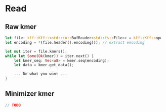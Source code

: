 # Read

## Raw kmer

```rust
let file: kff::Kff::<std::io::BufReader<std::fs::File>> = kff::Kff::open("raw_kmer.kff")?;
let encoding = *(file.header().encoding()); // extract encoding

let mut iter = file.kmers();
while let Some(Ok(kmer)) = iter.next() {
	let kmer_seq: Vec<u8> = kmer.seq(encoding);
	let data = kmer.get_data();

	... Do what you want ...
}
```

## Minimizer kmer

```rust
// TODO
```
